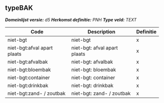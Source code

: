 ﻿## typeBAK

*__Domeinlijst versie:__ d5*
*__Herkomst definitie:__ PNH*
*__Type veld:__ TEXT*

|__Code__ |__Description__ |__Definitie__	|
|	---	|	---	|   ---	| 
| niet-bgt | niet-bgt | x |
| niet-bgt:afval apart plaats | niet-bgt: afval apart plaats | x |
| niet-bgt:afvalbak | niet-bgt: afvalbak | x |
| niet-bgt:bloembak | niet-bgt: bloembak | x |
| niet-bgt:container | niet-bgt: container | x |
| niet-bgt:drinkbak | niet-bgt: drinkbak | x |
| niet-bgt:zand- / zoutbak | niet-bgt: zand- / zoutbak | x |
